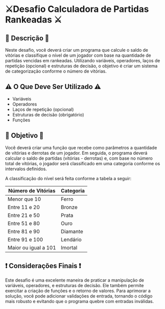 # ⚔️Desafio Calculadora de Partidas Rankeadas ⚔️

## 📄 Descrição 📄

Neste desafio, você deverá criar um programa que calcule o saldo de vitórias e classifique o nível de um jogador com base na quantidade de partidas vencidas em rankeadas. Utilizando variáveis, operadores, laços de repetição (opcional) e estruturas de decisão, o objetivo é criar um sistema de categorização conforme o número de vitórias.

## ⚠️ O Que Deve Ser Utilizado ⚠️

- Variáveis
- Operadores
- Laços de repetição (opcional)
- Estruturas de decisão (obrigatório)
- Funções

## 🎯 Objetivo 🎯

Você deverá criar uma função que recebe como parâmetros a quantidade de vitórias e derrotas de um jogador. Em seguida, o programa deverá calcular o saldo de partidas (vitórias - derrotas) e, com base no número total de vitórias, o jogador será classificado em uma categoria conforme os intervalos definidos.

A classificação do nível será feita conforme a tabela a seguir:

| **Número de Vitórias** | **Categoria** |
|------------------------|---------------|
| Menor que 10           | Ferro         |
| Entre 11 e 20          | Bronze        |
| Entre 21 e 50          | Prata         |
| Entre 51 e 80          | Ouro          |
| Entre 81 e 90          | Diamante      |
| Entre 91 e 100         | Lendário      |
| Maior ou igual a 101   | Imortal       |

## ❗ Considerações Finais ❗

Este desafio é uma excelente maneira de praticar a manipulação de variáveis, operadores, e estruturas de decisão. Ele também permite exercitar a criação de funções e o retorno de valores. Para aprimorar a solução, você pode adicionar validações de entrada, tornando o código mais robusto e evitando que o programa quebre com entradas inválidas.
